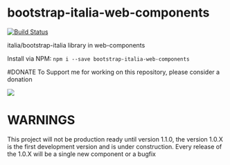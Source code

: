 # bootstrap-italia-web-components
[![Build Status](https://travis-ci.org/ITGuy9401/bootstrap-italia-web-components.svg?branch=master)](https://travis-ci.org/ITGuy9401/bootstrap-italia-web-components)

italia/bootstrap-italia library in web-components

Install via NPM: `npm i --save bootstrap-italia-web-components`

#DONATE
To Support me for working on this repository, please consider a donation 

<a href="https://www.paypal.com/cgi-bin/webscr?cmd=_s-xclick&hosted_button_id=FKCEN7MZ8ZTZL"><img src="https://www.paypalobjects.com/webstatic/mktg/merchant_portal/button/donate.en.png"/></a>

# WARNINGS
This project will not be production ready until version 1.1.0, the version 1.0.X is the first development version and is under construction. Every release of the 1.0.X will be a single new component or a bugfix
